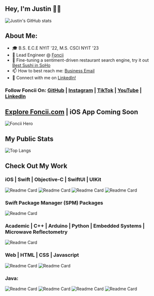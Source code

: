 ## Hey, I'm Justin 👋🏿

![Justin's GitHub stats](https://github-readme-stats.vercel.app/api?username=jcook03266&bg_color=30,e96443,904e95&title_color=fff&text_color=fff)

## About Me:
- 🎓 B.S. E.C.E NYIT '22, M.S. CSCI NYIT '23
- 🍜 Lead Engineer @ [Foncii](https://www.foncii.com/)
- 🌱 Fine-tuning a sentiment-driven restaurant search engine, try it out [Best Sushi in SoHo](https://foncii.com/?pos=40.665%2C-73.892&search=best%20sushi%20in%20manhattan&z=9)
- 📫 How to best reach me: [Business Email](mailto:jcook03266@gmail.com)
- 🔗 Connect with me on [LinkedIn!](https://www.linkedin.com/in/justin-cook-53a904140/)

### Follow Foncii On: [GitHub](https://github.com/foncii-org) | [Instagram](https://www.instagram.com/feelfoncii/) | [TikTok](https://www.tiktok.com/@feelfoncii) | [YouTube](https://www.youtube.com/channel/UCub_UeB9LxYnB0-ossaDyhw) | [LinkedIn](https://www.linkedin.com/company/foncii/)

## [Explore Foncii.com](https://foncii.com/) | iOS App Coming Soon
![Foncii Hero](https://github.com/jcook03266/jcook03266/assets/63657230/3dfb2f23-d8a9-4b5c-b85a-4b75bd3ff0af)

## My Public Stats
![Top Langs](https://github-readme-stats.vercel.app/api/top-langs/?username=jcook03266&hide_progress=false)

## Check Out My Work
### iOS | Swift | Objective-C | SwiftUI | UIKit
![Readme Card](https://github-readme-stats.vercel.app/api/pin/?username=jcook03266&repo=Sauron-iOS)
![Readme Card](https://github-readme-stats.vercel.app/api/pin/?username=jcook03266&repo=Inspec-iOS)
![Readme Card](https://github-readme-stats.vercel.app/api/pin/?username=jcook03266&repo=Basin)
![Readme Card](https://github-readme-stats.vercel.app/api/pin/?username=jcook03266&repo=Pokedex)

### Swift Package Manager (SPM) Packages
![Readme Card](https://github-readme-stats.vercel.app/api/pin/?username=jcook03266&repo=Sheathed-TextField-SwiftUI)

### Academic | C++ | Arduino | Python | Embedded Systems | Microwave Reflectometry
![Readme Card](https://github-readme-stats.vercel.app/api/pin/?username=jcook03266&repo=Composite-Pipeline-Microwave-Scanner-Firmware)

### Web | HTML | CSS | Javascript
![Readme Card](https://github-readme-stats.vercel.app/api/pin/?username=jcook03266&repo=Old-Websites)
![Readme Card](https://github-readme-stats.vercel.app/api/pin/?username=jcook03266&repo=JS-JQuery-Famous-Movie-Quote-Random-Gen)

### Java:
![Readme Card](https://github-readme-stats.vercel.app/api/pin/?username=jcook03266&repo=Flappy-Bird-Java-Edition)
![Readme Card](https://github-readme-stats.vercel.app/api/pin/?username=jcook03266&repo=Old-Java-Code)
![Readme Card](https://github-readme-stats.vercel.app/api/pin/?username=jcook03266&repo=Rock-Paper-Scissors-Java-GUI-Program-)
![Readme Card](https://github-readme-stats.vercel.app/api/pin/?username=jcook03266&repo=Round-Robin-CPU-Scheduler-In-Java)
